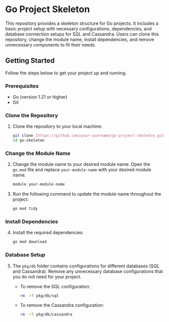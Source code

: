 # Go Project Skeleton

This repository provides a skeleton structure for Go projects. It includes a basic project setup with necessary configurations, dependencies, and database connection setups for SQL and Cassandra. Users can clone this repository, change the module name, install dependencies, and remove unnecessary components to fit their needs.

## Getting Started

Follow the steps below to get your project up and running.

### Prerequisites

- Go (version 1.21 or higher)
- Git

### Clone the Repository

1. Clone the repository to your local machine:
    ```sh
    git clone [https://github.com/your-username/go-project-skeleton.git](https://github.com/GriffyHome/go-skeleton.git)
    cd go-skeleton
    ```

### Change the Module Name

2. Change the module name to your desired module name. Open the `go.mod` file and replace `your-module-name` with your desired module name:
    ```go
    module your-module-name
    ```

3. Run the following command to update the module name throughout the project:
    ```sh
    go mod tidy
    ```

### Install Dependencies

4. Install the required dependencies:
    ```sh
    go mod download
    ```

### Database Setup

5. The `pkg/db` folder contains configurations for different databases (SQL and Cassandra). Remove any unnecessary database configurations that you do not need for your project.

    - To remove the SQL configuration:
        ```sh
        rm -rf pkg/db/sql
        ```

    - To remove the Cassandra configuration:
        ```sh
        rm -rf pkg/db/cassandra
        ```
